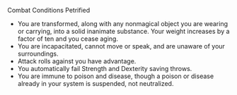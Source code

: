 Combat
Conditions
Petrified
        <ul>
          <li>
            You are transformed, along with any nonmagical object you are wearing or carrying, into a solid inanimate substance. Your weight increases by a factor of ten and you cease aging.
          </li>
          <li>You are incapacitated, cannot move or speak, and are unaware of your surroundings.</li>
          <li>Attack rolls against you have advantage.</li>
          <li>You automatically fail Strength and Dexterity saving throws.</li>
          <li>You are immune to poison and disease, though a poison or disease already in your system is suspended, not neutralized.</li>
        </ul>
